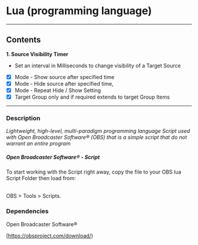 # Lua (programming language)
-------

## Contents

[1]: https://github.com/midnight-studios/obs-lua/

 **1. Source Visibility Timer**

[2]: https://github.com/midnight-studios/obs-lua/source-visibility-timer.lua

* Set an interval in Milliseconds to change visibility of a Target Source
 - [x] Mode - Show source after specified time
 - [x] Mode - Hide source after specified time, 
 - [x] Mode - Repeat Hide / Show Setting
 - [x] Target Group only and if required extends to target Group Items

***


### Description

_Lightweight, high-level, multi-paradigm programming language Script used with Open Broadcaster Software®️ (OBS) that is a simple script that do not warrant an entire program_


##### Open Broadcaster Software®️ - Script

To start working with the Script right away, copy the file to your OBS lua Script Folder then load from:

 <br /> OBS > Tools > Scripts.

### Dependencies

Open Broadcaster Software®️

[3]: https://github.com/midnight-studios/obs-lua/source-visibility-timer.lua

[https://obsproject.com/download/)